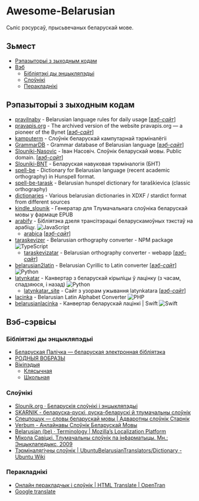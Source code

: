 # Awesome-Belarusian #

Сьпіс рэсурсаў, прысьвечаных беларускай мове.

## Зьмест ##

* [Рэпазыторыі з зыходным кодам](#repositories)
* [Вэб](#web)
  * [Бібліятэкі ды энцыкляпэдыі](#libraries)
  * [Слоўнікі](#dictionaries)
  * [Перакладнікі](#translators)

## <a name="repositories"></a> Рэпазыторыі з зыходным кодам ##

* [pravilnaby](https://github.com/alroniks/pravilnaby.git) - Belarusian language rules for daily usage [[_вэб-сайт_](https://pravilna.by)]
* [pravapis.org](https://github.com/dyskurs/pravapis.org.git) - The archived version of the website pravapis.org — a pioneer of the Bynet [[_вэб-сайт_](https://pravapis.org.dyskurs.be)]
* [kamputerm](https://github.com/quendimax/kamputerm.git) - Слоўнік беларускай кампутарнай тэрміналёгіі
* [GrammarDB](https://github.com/Belarus/GrammarDB.git) - Grammar database of Belarusian language [[_вэб-сайт_](https://bnkorpus.info/grammar.be.html)]
* [Slouniki-Nasovic](https://github.com/Belarus/Slouniki-Nasovic.git) - Іван Насовіч. Слоўнік беларускай мовы. Public domain. [[_вэб-сайт_](https://belarus.github.io/Slouniki-Nasovic/index.html)]
* [Slouniki-BNT](https://github.com/Belarus/Slouniki-BNT.git) - Беларуская навуковая тэрміналогія (БНТ)
* [spell-be](https://github.com/mikalai-udodau/spell-be.git) - ﻿Dictionary for Belarusian language (recent academic orthography) in Hunspell format.
* [spell-be-tarask](https://github.com/375gnu/spell-be-tarask.git) - Belarusian hunspel dictionary for taraškievica (classic orthography)
* [dictionaries](https://github.com/375gnu/dictionaries.git) - Various belarusian dictionaries in XDXF / stardict format from different sources
* [kindle_slounik](https://github.com/belspectre/kindle_slounik.git) - Генератар для Тлумачальнага слоўніка беларускай мовы у фармаце EPUB
* [arabify](https://github.com/atereshkin/arabify.git) - Бібліятэка дзеля трансітэрацыі беларускамоўных тэкстаў на арабіцу. ![``JavaScript``][JavaScript]
  * [arabica](https://github.com/atereshkin/arabica.git) [[_вэб-сайт_](https://arabica.space/)]
* [taraskevizer](https://github.com/GooseOb/taraskevizer.git) - Belarusian orthography converter - NPM package ![``TypeScript``][TypeScript]
  * [taraskevizatar](https://github.com/GooseOb/taraskevizatar.git) - Belarusian orthography converter - webapp [[_вэб-сайт_](https://gooseob.github.io/taraskevizatar/)]
* [belarusian2latin](https://github.com/sevelev-ens/belarusian2latin.git) - Belarusian Cyrillic to Latin converter [[_вэб-сайт_](https://seveleu.com/lacinka/converter)] ![``Python``][Python]
* [latynkatar](https://github.com/measles/latynkatar.git) - Канвертар з беларускай кірыліцы ў лацінку (з часам, спадзяюся, і назад) ![``Python``][Python]
  * [latynkatar\_site](https://github.com/measles/latynkatar_site.git) - Сайт з узорам ужывання latynkatara [[_вэб-сайт_](https://latynkatar.org/)]
* [lacinka](https://github.com/michaskruzelka/lacinka.git) - Belarusian Latin Alphabet Converter ![``PHP``][PHP]
* [belarusianlacinka](https://github.com/pikoshyk/belarusianlacinka.git) - Канвертар беларускай лацінкі | Swift ![``Swift``][Swift]

## <a name="web"></a> Вэб-сэрвісы ##

### <a name="libraries"></a> Бібліятэкі ды энцыкляпэдыі ###

* [Беларуская Палічка — беларуская электронная бібліятэка](https://knihi.com/)
* [РОДНЫЯ ВОБРАЗЫ](http://rv-blr.com/)
* [Вікіпэдыя](https://wikipedia.org)
  * [Клясычная](https://be-tarask.wikipedia.org/wiki/Галоўная_старонка)
  * [Школьная](https://be.wikipedia.org/wiki/Галоўная_старонка)

### <a name="dictionaries"></a> Слоўнікі ###

* [Slounik.org · Беларускія слоўнікі і энцыкляпэдыі](https://slounik.org/)
* [SKARNIK - беларуска-рускі, руска-беларускі й тлумачальны слоўнік](https://www.skarnik.by/)
* [Спецпошук — словы беларускай мовы | Адваротны слоўнік Старнік](https://starnik.by/)
* [Verbum - Анлайнавы Слоўнік Беларускай Мовы](https://verbum.by/)
* [Belarusian (be) · Terminology | Mozilla’s Localization Platform](https://pontoon.mozilla.org/be/terminology/common)
* [Мікола Савіцкі. Тлумачальны слоўнік па інфарматыцы. Мн.: Энцыклапедыкс, 2009](http://www.nastaunik.info/files/f/332_savicki.pdf)
* [Тэрміналягічны слоўнік | UbuntuBelarusianTranslators/Dictionary - Ubuntu Wiki](https://wiki.ubuntu.com/UbuntuBelarusianTranslators/Dictionary)

### <a name="translators"></a> Перакладнікі ###

* [Онлайн перакладчык і слоўнік | HTML Translate |  OpenTran](https://be.opentran.net/)
* [Google translate](https://translate.google.com/)


[JavaScript]: https://img.shields.io/badge/javascript-%23323330.svg?style=for-the-badge&logo=javascript&logoColor=%23F7DF1E
[PHP]: https://img.shields.io/badge/php-%23777BB4.svg?style=for-the-badge&logo=php&logoColor=white
[Python]: https://img.shields.io/badge/python-3670A0?style=for-the-badge&logo=python&logoColor=ffdd54
[Swift]: https://img.shields.io/badge/swift-F54A2A?style=for-the-badge&logo=swift&logoColor=white
[TypeScript]: https://img.shields.io/badge/typescript-%23007ACC.svg?style=for-the-badge&logo=typescript&logoColor=white

